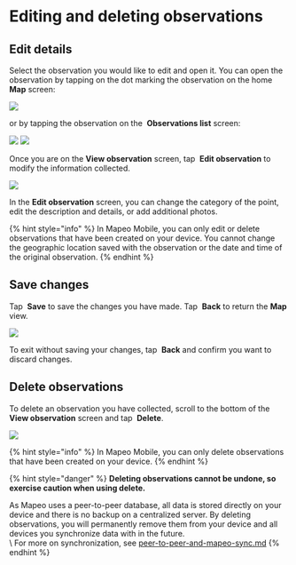 # Editing and deleting observations

## Edit details

Select the observation you would like to edit and open it. You can open the observation by tapping on the dot marking the observation on the home <img src="../../.gitbook/assets/app-icons_Map_view.png" alt="" data-size="line" /> **Map** screen:

&#x20;![](../../.gitbook/assets/Homescreen-tap\_observation\_dot.jpg)

or by tapping the observation on the <img src="../../.gitbook/assets/app_icons_observations-list_35px.png" alt="" data-size="line" /> **Observations list** screen:

&#x20;![](../../.gitbook/assets/Homescreen-Observations\_list\_button.jpg) ![](../../.gitbook/assets/Mm\_Observations\_list\_screen-select\_obs.jpg)

Once you are on the **View observation** screen, tap <img src="../../.gitbook/assets/app_icons_edit_35px.png" alt="" data-size="line" /> **Edit observation** to modify the information collected.

&#x20;![](../../.gitbook/assets/Edit\_observation\_button.jpg)

In the **Edit observation** screen, you can change the category of the point, edit the description and details, or add additional photos.&#x20;

{% hint style="info" %}
In Mapeo Mobile, you can only edit or delete observations that have been created on your device. You cannot change the geographic location saved with the observation or the date and time of the original observation.
{% endhint %}

## Save changes

Tap <img src="../../.gitbook/assets/app_icons_save_35px.png" alt="" data-size="line" /> **Save** to save the changes you have made. Tap <img src="../../.gitbook/assets/app icons_back arrow.png" alt="" data-size="line" /> **Back** to return the **Map** view.

![](../../.gitbook/assets/Mm\_Save\_observation.jpg)

To exit without saving your changes, tap <img src="../../.gitbook/assets/app icons_back arrow.png" alt="" data-size="line" /> **Back** and confirm you want to discard changes.

## Delete observations

To delete an observation you have collected, scroll to the bottom of the **View observation** screen and tap <img src="../../.gitbook/assets/app icons_Delete-trash.png" alt="" data-size="line" /> **Delete**.

![](../../.gitbook/assets/Delete\_button.jpg)

{% hint style="info" %}
In Mapeo Mobile, you can only delete observations that have been created on your device.
{% endhint %}

{% hint style="danger" %}
**Deleting observations cannot be undone, so exercise caution when using delete.**

As Mapeo uses a peer-to-peer database, all data is stored directly on your device and there is no backup on a centralized server. By deleting observations, you will permanently remove them from your device and all devices you synchronize data with in the future.\
\ For more on synchronization, see [peer-to-peer-and-mapeo-sync.md](../../overview/about-mapeo/peer-to-peer-and-mapeo-sync.md "mention")
{% endhint %}
